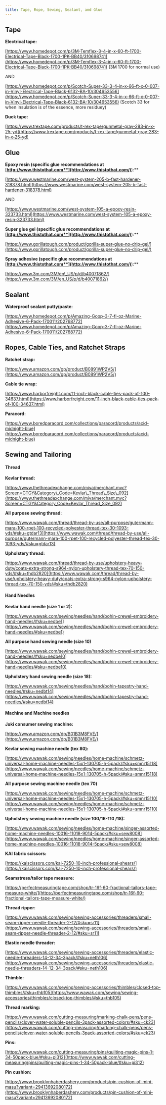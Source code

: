 ```yaml
---
title: Tape, Rope, Sewing, Sealant, and Glue
---
```

## Tape

**Electrical tape:**

[https://www.homedepot.com/p/3M-Temflex-3-4-in-x-60-ft-1700-Electrical-Tape-Black-1700-1PK-BB40/310698741](https://www.homedepot.com/p/3M-Temflex-3-4-in-x-60-ft-1700-Electrical-Tape-Black-1700-1PK-BB40/310698741) (3M 1700 for normal use)

AND

[https://www.homedepot.com/p/Scotch-Super-33-3-4-in-x-66-ft-x-0-007-in-Vinyl-Electrical-Tape-Black-6132-BA-10/304653556](https://www.homedepot.com/p/Scotch-Super-33-3-4-in-x-66-ft-x-0-007-in-Vinyl-Electrical-Tape-Black-6132-BA-10/304653556) (Scotch 33 for when insulation is of the essence, more residuey)

**Duck tape:**

[https://www.trextape.com/products/t-rex-tape/gunmetal-gray-283-in-x-25-yd](https://www.trextape.com/products/t-rex-tape/gunmetal-gray-283-in-x-25-yd)

## Glue

**Epoxy resin (specific glue recommendations at** [**http://www.thistothat.com**](http://www.thistothat.com/)**):**

[https://www.westmarine.com/west-system-205-b-fast-hardener-318378.html](https://www.westmarine.com/west-system-205-b-fast-hardener-318378.html)

AND

[https://www.westmarine.com/west-system-105-a-epoxy-resin-323733.html](https://www.westmarine.com/west-system-105-a-epoxy-resin-323733.html)

**Super glue gel (specific glue recommendations at** [**http://www.thistothat.com**](http://www.thistothat.com/)**):**

[https://www.gorillatough.com/product/gorilla-super-glue-no-drip-gel/](https://www.gorillatough.com/product/gorilla-super-glue-no-drip-gel/)

**Spray adhesive (specific glue recommendations at** [**http://www.thistothat.com**](http://www.thistothat.com/)**):**

[https://www.3m.com/3M/en\_US/p/d/b40071862/](https://www.3m.com/3M/en_US/p/d/b40071862/)

## Sealant

**Waterproof sealant putty/paste:**

[https://www.homedepot.com/p/Amazing-Goop-3-7-fl-oz-Marine-Adhesive-6-Pack-170011/202768772](https://www.homedepot.com/p/Amazing-Goop-3-7-fl-oz-Marine-Adhesive-6-Pack-170011/202768772)

## Ropes, Cable Ties, and Ratchet Straps

**Ratchet strap:**

[https://www.amazon.com/gp/product/B0891WP2V5/](https://www.amazon.com/gp/product/B0891WP2V5/)

**Cable tie wrap:**

[https://www.harborfreight.com/11-inch-black-cable-ties-pack-of-100-34637.html](https://www.harborfreight.com/11-inch-black-cable-ties-pack-of-100-34637.html)

**Paracord:**

[https://www.boredparacord.com/collections/paracord/products/acid-midnight-blue](https://www.boredparacord.com/collections/paracord/products/acid-midnight-blue)

## Sewing and Tailoring

#### Thread

**Kevlar thread:**

[https://www.thethreadexchange.com/miva/merchant.mvc?Screen=CTGY&Category\_Code=Kevlar\_Thread\_Size\_092](https://www.thethreadexchange.com/miva/merchant.mvc?Screen=CTGY&Category_Code=Kevlar_Thread_Size_092)

**All purpose sewing thread:**

[https://www.wawak.com/thread/thread-by-use/all-purpose/gutermann-mara-100-rpet-100-recycled-polyester-thread-tex-30-1093-yds/#sku=gtdar13](https://www.wawak.com/thread/thread-by-use/all-purpose/gutermann-mara-100-rpet-100-recycled-polyester-thread-tex-30-1093-yds/#sku=gtdar13)

**Upholstery thread:**

[https://www.wawak.com/thread/thread-by-use/upholstery-heavy-duty/coats-extra-strong-s964-nylon-upholstery-thread-tex-70-150-yds/#sku=thdb2820](https://www.wawak.com/thread/thread-by-use/upholstery-heavy-duty/coats-extra-strong-s964-nylon-upholstery-thread-tex-70-150-yds/#sku=thdb2820)

#### Hand Needles

**Kevlar hand needle (size 1 or 2):**

[https://www.wawak.com/sewing/needles/hand/bohin-crewel-embroidery-hand-needles/#sku=nedbe1](https://www.wawak.com/sewing/needles/hand/bohin-crewel-embroidery-hand-needles/#sku=nedbe1)

**All purpose hand sewing needle (size 10)**

[https://www.wawak.com/sewing/needles/hand/bohin-crewel-embroidery-hand-needles/#sku=nedbe10](https://www.wawak.com/sewing/needles/hand/bohin-crewel-embroidery-hand-needles/#sku=nedbe10)

**Upholstery hand sewing needle (size 18):**

[https://www.wawak.com/sewing/needles/hand/bohin-tapestry-hand-needles/#sku=nedbt14](https://www.wawak.com/sewing/needles/hand/bohin-tapestry-hand-needles/#sku=nedbt14)

#### Machine and Machine needles

**Juki consumer sewing machine:**

[https://www.amazon.com/dp/B01B3M8FVE/](https://www.amazon.com/dp/B01B3M8FVE/)

**Kevlar sewing machine needle (tex 80):**

[https://www.wawak.com/sewing/needles/home-machine/schmetz-universal-home-machine-needles-15x1-130705-h-5pack/#sku=smnr15118](https://www.wawak.com/sewing/needles/home-machine/schmetz-universal-home-machine-needles-15x1-130705-h-5pack/#sku=smnr15118)

**All purpose sewing machine needle (tex 70)**

[https://www.wawak.com/sewing/needles/home-machine/schmetz-universal-home-machine-needles-15x1-130705-h-5pack/#sku=smnr15110](https://www.wawak.com/sewing/needles/home-machine/schmetz-universal-home-machine-needles-15x1-130705-h-5pack/#sku=smnr15110)

**Upholstery sewing machine needle (size 100/16-110 /18):**

[https://www.wawak.com/sewing/needles/home-machine/singer-assorted-home-machine-needles-10016-11018-9014-5pack/#sku=sew8008](https://www.wawak.com/sewing/needles/home-machine/singer-assorted-home-machine-needles-10016-11018-9014-5pack/#sku=sew8008)

**KAI fabric scissors:**

[https://kaiscissors.com/kai-7250-10-inch-professional-shears/](https://kaiscissors.com/kai-7250-10-inch-professional-shears/)

**Seamstress/tailor tape measure:**

[https://perfectmeasuringtape.com/shop/tr-16f-60-fractional-tailors-tape-measure-white/](https://perfectmeasuringtape.com/shop/tr-16f-60-fractional-tailors-tape-measure-white/)

**Thread ripper:**

[https://www.wawak.com/sewing/sewing-accessories/threaders/small-seam-ripper-needle-threader-2-12/#sku=sr11](https://www.wawak.com/sewing/sewing-accessories/threaders/small-seam-ripper-needle-threader-2-12/#sku=sr11)

**Elastic needle threader:**

[https://www.wawak.com/sewing/sewing-accessories/threaders/elastic-needle-threaders-14-12-34-3pack/#sku=neth106](https://www.wawak.com/sewing/sewing-accessories/threaders/elastic-needle-threaders-14-12-34-3pack/#sku=neth106)

**Thimble:**

[https://www.wawak.com/sewing/sewing-accessories/thimbles/closed-top-thimbles/#sku=thb105](https://www.wawak.com/sewing/sewing-accessories/thimbles/closed-top-thimbles/#sku=thb105)

**Thread marking:**

[https://www.wawak.com/cutting-measuring/marking-chalk-pens/pens-pencils/clover-water-soluble-pencils-3pack-assorted-colors/#sku=ck23](https://www.wawak.com/cutting-measuring/marking-chalk-pens/pens-pencils/clover-water-soluble-pencils-3pack-assorted-colors/#sku=ck23)

**Pins:**

[https://www.wawak.com/cutting-measuring/pins/quilting-magic-pins-1-34-50pack-blue/#sku=pi312](https://www.wawak.com/cutting-measuring/pins/quilting-magic-pins-1-34-50pack-blue/#sku=pi312)

**Pin cushion:**

[https://www.brooklynhaberdashery.com/products/pin-cushion-of-mini-masu?variant=29413692080172](https://www.brooklynhaberdashery.com/products/pin-cushion-of-mini-masu?variant=29413692080172)

